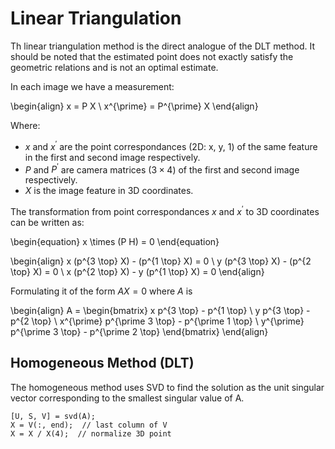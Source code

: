 # Linear Triangulation

Th linear triangulation method is the direct analogue of the DLT method. It
should be noted that the estimated point does not exactly satisfy the geometric
relations and is not an optimal estimate.

In each image we have a measurement:

\begin{align}
    x = P X \\
    x^{\prime} = P^{\prime} X
\end{align}

Where:

- $x$ and $x^{\prime}$ are the point correspondances (2D: x, y, 1) of the same
  feature in the first and second image respectively.
- $P$ and $P^{\prime}$ are camera matrices ($3 \times 4$) of the first and
  second image respectively.
- $X$ is the image feature in 3D coordinates.

The transformation from point correspondances $x$ and $x^{\prime}$ to 3D
coordinates can be written as:

\begin{equation}
    x \times (P H) = 0
\end{equation}

\begin{align}
    x (p^{3 \top} X) - (p^{1 \top} X) = 0 \\
    y (p^{3 \top} X) - (p^{2 \top} X) = 0 \\
    x (p^{2 \top} X) - y (p^{1 \top} X) = 0
\end{align}

Formulating it of the form $A X = 0$ where $A$ is

\begin{align}
    A = \begin{bmatrix}
        x p^{3 \top} - p^{1 \top} \\
        y p^{3 \top} - p^{2 \top} \\
        x^{\prime} p^{\prime 3 \top} - p^{\prime 1 \top} \\
        y^{\prime} p^{\prime 3 \top} - p^{\prime 2 \top}
    \end{bmatrix}
\end{align}


## Homogeneous Method (DLT)

The homogeneous method uses SVD to find the solution as the unit singular
vector corresponding to the smallest singular value of A.

    [U, S, V] = svd(A);
    X = V(:, end);  // last column of V
    X = X / X(4);  // normalize 3D point

